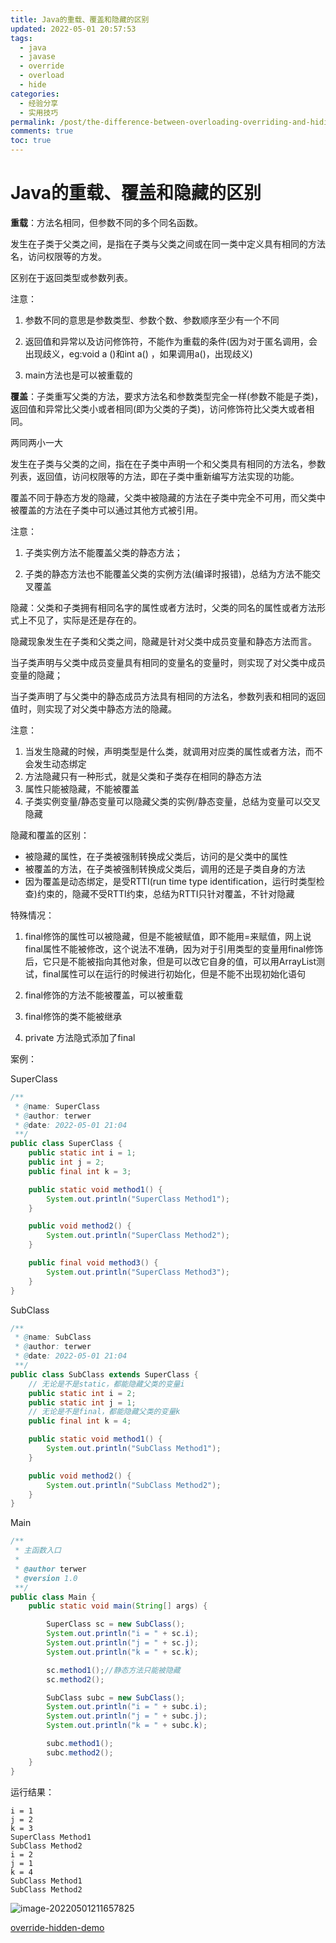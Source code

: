 ```yaml
---
title: Java的重载、覆盖和隐藏的区别
updated: 2022-05-01 20:57:53
tags:
  - java
  - javase
  - override
  - overload
  - hide
categories:
  - 经验分享
  - 实用技巧
permalink: /post/the-difference-between-overloading-overriding-and-hiding-in-java.html
comments: true
toc: true
---
```

# Java的重载、覆盖和隐藏的区别

**重载**：方法名相同，但参数不同的多个同名函数。

发生在子类于父类之间，是指在子类与父类之间或在同一类中定义具有相同的方法名，访问权限等的方发。

区别在于返回类型或参数列表。

注意：

1. 参数不同的意思是参数类型、参数个数、参数顺序至少有一个不同

2. 返回值和异常以及访问修饰符，不能作为重载的条件(因为对于匿名调用，会出现歧义，eg:void a ()和int a() ，如果调用a()，出现歧义)

3. main方法也是可以被重载的



**覆盖**：子类重写父类的方法，要求方法名和参数类型完全一样(参数不能是子类)，返回值和异常比父类小或者相同(即为父类的子类)，访问修饰符比父类大或者相同。

两同两小一大


发生在子类与父类的之间，指在在子类中声明一个和父类具有相同的方法名，参数列表，返回值，访问权限等的方法，即在子类中重新编写方法实现的功能。

覆盖不同于静态方发的隐藏，父类中被隐藏的方法在子类中完全不可用，而父类中被覆盖的方法在子类中可以通过其他方式被引用。

注意：

1. 子类实例方法不能覆盖父类的静态方法；

2. 子类的静态方法也不能覆盖父类的实例方法(编译时报错)，总结为方法不能交叉覆盖



隐藏：父类和子类拥有相同名字的属性或者方法时，父类的同名的属性或者方法形式上不见了，实际是还是存在的。


隐藏现象发生在子类和父类之间，隐藏是针对父类中成员变量和静态方法而言。

当子类声明与父类中成员变量具有相同的变量名的变量时，则实现了对父类中成员变量的隐藏；

当子类声明了与父类中的静态成员方法具有相同的方法名，参数列表和相同的返回值时，则实现了对父类中静态方法的隐藏。

注意：

1. 当发生隐藏的时候，声明类型是什么类，就调用对应类的属性或者方法，而不会发生动态绑定
2.  方法隐藏只有一种形式，就是父类和子类存在相同的静态方法
3.  属性只能被隐藏，不能被覆盖
4. 子类实例变量/静态变量可以隐藏父类的实例/静态变量，总结为变量可以交叉隐藏



隐藏和覆盖的区别：

- 被隐藏的属性，在子类被强制转换成父类后，访问的是父类中的属性
- 被覆盖的方法，在子类被强制转换成父类后，调用的还是子类自身的方法
- 因为覆盖是动态绑定，是受RTTI(run time type identification，运行时类型检查)约束的，隐藏不受RTTI约束，总结为RTTI只针对覆盖，不针对隐藏



特殊情况：

1. final修饰的属性可以被隐藏，但是不能被赋值，即不能用=来赋值，网上说final属性不能被修改，这个说法不准确，因为对于引用类型的变量用final修饰后，它只是不能被指向其他对象，但是可以改它自身的值，可以用ArrayList测试，final属性可以在运行的时候进行初始化，但是不能不出现初始化语句

2. final修饰的方法不能被覆盖，可以被重载

3. final修饰的类不能被继承

4. private 方法隐式添加了final



案例：

SuperClass

```java
/**
 * @name: SuperClass
 * @author: terwer
 * @date: 2022-05-01 21:04
 **/
public class SuperClass {
    public static int i = 1;
    public int j = 2;
    public final int k = 3;

    public static void method1() {
        System.out.println("SuperClass Method1");
    }

    public void method2() {
        System.out.println("SuperClass Method2");
    }

    public final void method3() {
        System.out.println("SuperClass Method3");
    }
}
```

SubClass

```java
/**
 * @name: SubClass
 * @author: terwer
 * @date: 2022-05-01 21:04
 **/
public class SubClass extends SuperClass {
    // 无论是不是static，都能隐藏父类的变量i
    public static int i = 2;
    public static int j = 1;
    // 无论是不是final，都能隐藏父类的变量k
    public final int k = 4;

    public static void method1() {
        System.out.println("SubClass Method1");
    }

    public void method2() {
        System.out.println("SubClass Method2");
    }
}
```

Main

```java
/**
 * 主函数入口
 *
 * @author terwer
 * @version 1.0
 **/
public class Main {
    public static void main(String[] args) {

        SuperClass sc = new SubClass();
        System.out.println("i = " + sc.i);
        System.out.println("j = " + sc.j);
        System.out.println("k = " + sc.k);

        sc.method1();//静态方法只能被隐藏
        sc.method2();

        SubClass subc = new SubClass();
        System.out.println("i = " + subc.i);
        System.out.println("j = " + subc.j);
        System.out.println("k = " + subc.k);

        subc.method1();
        subc.method2();
    }
}
```

运行结果：

```
i = 1
j = 2
k = 3
SuperClass Method1
SubClass Method2
i = 2
j = 1
k = 4
SubClass Method1
SubClass Method2
```

![image-20220501211657825](https://img1.terwer.space/image-20220501211657825.png)

[override-hidden-demo](https://github.com/terwer/senior-java-engineer-road/tree/master/p7-skill/javase/ssyjavase/lesson23/override-hidden-demo/src/main/java/com/terwergreen)